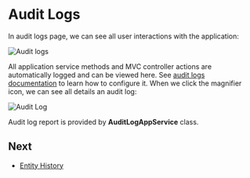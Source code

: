 # Audit Logs

In audit logs page, we can see all user interactions with the application:

<img src="D:/Github/documents/docs/en/images/audit-logs-core-3.png" alt="Audit logs" class="img-thumbnail" />

All application service methods and MVC controller actions are automatically logged and can be viewed here. See [audit logs documentation](https://aspnetboilerplate.com/Pages/Documents/Audit-Logging) to learn how to configure it. When we click the magnifier icon, we can see all details an audit log:

<img src="D:/Github/documents/docs/en/images/audit-logs-detail-1.png" alt="Audit Log" class="img-thumbnail" />

Audit log report is provided by **AuditLogAppService** class.

## Next

- [Entity History](Getting-Started-Angular-Entity-History)